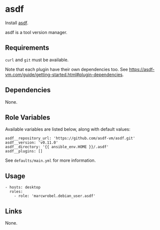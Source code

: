 # asdf

Install [asdf](https://asdf-vm.com/).

asdf is a tool version manager.

## Requirements

`curl` and `git` must be available.

Note that each plugin have their own dependencies too.
See https://asdf-vm.com/guide/getting-started.html#plugin-dependencies.

## Dependencies

None.

## Role Variables

Available variables are listed below, along with default values:

    asdf__repository_url: 'https://github.com/asdf-vm/asdf.git'
    asdf__version: 'v0.11.0'
    asdf__directory: '{{ ansible_env.HOME }}/.asdf'
    asdf__plugins: []

See `defaults/main.yml` for more information.

## Usage

    - hosts: desktop
      roles:
        - role: 'marcwrobel.debian_user.asdf'

## Links

None.
